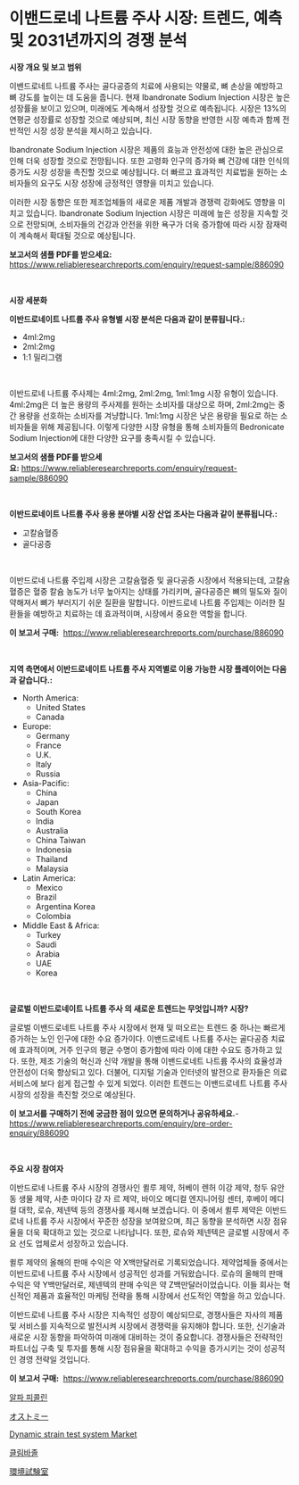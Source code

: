 <p><h1>이밴드로네 나트륨 주사 시장: 트렌드, 예측 및 2031년까지의 경쟁 분석</h1></p><p><strong>시장 개요 및 보고 범위</strong></p>
<p><p>이밴드로네트 나트륨 주사는 골다공증의 치료에 사용되는 약물로, 뼈 손상을 예방하고 뼈 강도를 높이는 데 도움을 줍니다. 현재 Ibandronate Sodium Injection 시장은 높은 성장률을 보이고 있으며, 미래에도 계속해서 성장할 것으로 예측됩니다. 시장은 13%의 연평균 성장률로 성장할 것으로 예상되며, 최신 시장 동향을 반영한 시장 예측과 함께 전반적인 시장 성장 분석을 제시하고 있습니다.</p><p>Ibandronate Sodium Injection 시장은 제품의 효능과 안전성에 대한 높은 관심으로 인해 더욱 성장할 것으로 전망됩니다. 또한 고령화 인구의 증가와 뼈 건강에 대한 인식의 증가도 시장 성장을 촉진할 것으로 예상됩니다. 더 빠르고 효과적인 치료법을 원하는 소비자들의 요구도 시장 성장에 긍정적인 영향을 미치고 있습니다.</p><p>이러한 시장 동향은 또한 제조업체들의 새로운 제품 개발과 경쟁력 강화에도 영향을 미치고 있습니다. Ibandronate Sodium Injection 시장은 미래에 높은 성장을 지속할 것으로 전망되며, 소비자들의 건강과 안전을 위한 욕구가 더욱 증가함에 따라 시장 잠재력이 계속해서 확대될 것으로 예상됩니다.</p></p>
<p><strong>보고서의 샘플 PDF를 받으세요:</strong> <a href="https://www.reliableresearchreports.com/enquiry/request-sample/886090">https://www.reliableresearchreports.com/enquiry/request-sample/886090</a></p>
<p>&nbsp;</p>
<p><strong>시장 세분화</strong></p>
<p><strong>이반드로네이트 나트륨 주사 유형별 시장 분석은 다음과 같이 분류됩니다.:</strong></p>
<p><ul><li>4ml:2mg</li><li>2ml:2mg</li><li>1:1 밀리그램</li></ul></p>
<p>&nbsp;</p>
<p><p>이반드로네 나트륨 주사제는 4ml:2mg, 2ml:2mg, 1ml:1mg 시장 유형이 있습니다. 4ml:2mg은 더 높은 용량의 주사제를 원하는 소비자를 대상으로 하며, 2ml:2mg는 중간 용량을 선호하는 소비자를 겨냥합니다. 1ml:1mg 시장은 낮은 용량을 필요로 하는 소비자들을 위해 제공됩니다. 이렇게 다양한 시장 유형을 통해 소비자들의 Bedronicate Sodium Injection에 대한 다양한 요구를 충족시킬 수 있습니다.</p></p>
<p><strong>보고서의 샘플 PDF를 받으세요:</strong>&nbsp;<a href="https://www.reliableresearchreports.com/enquiry/request-sample/886090">https://www.reliableresearchreports.com/enquiry/request-sample/886090</a></p>
<p>&nbsp;</p>
<p><strong> 이반드로네이트 나트륨 주사 응용 분야별 시장 산업 조사는 다음과 같이 분류됩니다.:</strong></p>
<p><ul><li>고칼슘혈증</li><li>골다공증</li></ul></p>
<p>&nbsp;</p>
<p><p>이반드로네 나트륨 주입제 시장은 고칼슘혈증 및 골다공증 시장에서 적용되는데, 고칼슘혈증은 혈중 칼슘 농도가 너무 높아지는 상태를 가리키며, 골다공증은 뼈의 밀도와 질이 약해져서 뼈가 부러지기 쉬운 질환을 말합니다. 이반드로네 나트륨 주입제는 이러한 질환들을 예방하고 치료하는 데 효과적이며, 시장에서 중요한 역할을 합니다.</p></p>
<p><strong>이 보고서 구매:</strong>&nbsp; <a href="https://www.reliableresearchreports.com/purchase/886090">https://www.reliableresearchreports.com/purchase/886090</a></p>
<p>&nbsp;</p>
<p><strong>지역 측면에서 이반드로네이트 나트륨 주사 지역별로 이용 가능한 시장 플레이어는 다음과 같습니다.:</strong></p>
<p><ul>
    <li>
        North America:
        <ul>
            <li>United States</li>
            <li>Canada</li>
        </ul>
    </li>
    <li>
        Europe:
        <ul>
            <li>Germany</li>
            <li>France</li>
            <li>U.K.</li>
            <li>Italy</li>
            <li>Russia</li>
        </ul>
    </li>
    <li>
        Asia-Pacific:
        <ul>
            <li>China</li>
            <li>Japan</li>
            <li>South Korea</li>
            <li>India</li>
            <li>Australia</li>
            <li>China Taiwan</li>
            <li>Indonesia</li>
            <li>Thailand</li>
            <li>Malaysia</li>
        </ul>
    </li>
    <li>
        Latin America:
        <ul>
            <li>Mexico</li>
            <li>Brazil</li>
            <li>Argentina Korea</li>
            <li>Colombia</li>
        </ul>
    </li>
    <li>
        Middle East & Africa:
        <ul>
            <li>Turkey</li>
            <li>Saudi</li>
            <li>Arabia</li>
            <li>UAE</li>
            <li>Korea</li>
        </ul>
    </li>
    </ul></p>
<p>&nbsp;</p>
<p><strong>글로벌 이반드로네이트 나트륨 주사 의 새로운 트렌드는 무엇입니까? 시장?</strong></p>
<p><p>글로벌 이밴드로네트 나트륨 주사 시장에서 현재 및 떠오르는 트렌드 중 하나는 빠르게 증가하는 노인 인구에 대한 수요 증가이다. 이밴드로네트 나트륨 주사는 골다공증 치료에 효과적이며, 거주 인구의 평균 수명이 증가함에 따라 이에 대한 수요도 증가하고 있다. 또한, 제조 기술의 혁신과 신약 개발을 통해 이밴드로네트 나트륨 주사의 효율성과 안전성이 더욱 향상되고 있다. 더불어, 디지털 기술과 인터넷의 발전으로 환자들은 의료 서비스에 보다 쉽게 접근할 수 있게 되었다. 이러한 트렌드는 이밴드로네트 나트륨 주사 시장의 성장을 촉진할 것으로 예상된다.</p></p>
<p><strong>이 보고서를 구매하기 전에 궁금한 점이 있으면 문의하거나 공유하세요.</strong>- <a href="https://www.reliableresearchreports.com/enquiry/pre-order-enquiry/886090">https://www.reliableresearchreports.com/enquiry/pre-order-enquiry/886090</a></p>
<p>&nbsp;</p>
<p><strong>주요 시장 참여자</strong></p>
<p><p>이반드로네 나트륨 주사 시장의 경쟁사인 퀼루 제약, 허베이 렌허 이강 제약, 청두 유안동 생물 제약, 사춘 마이다 강 자 르 제약, 바이오 메디컬 엔지니어링 센터, 후베이 메디컬 대학, 로슈, 제넨텍 등의 경쟁사를 제시해 보겠습니다. 이 중에서 퀼루 제약은 이반드로네 나트륨 주사 시장에서 꾸준한 성장을 보여왔으며, 최근 동향을 분석하면 시장 점유율을 더욱 확대하고 있는 것으로 나타납니다. 또한, 로슈와 제넨텍은 글로벌 시장에서 주요 선도 업체로서 성장하고 있습니다.</p><p>퀼루 제약의 올해의 판매 수익은 약 X백만달러로 기록되었습니다. 제약업체들 중에서는 이반드로네 나트륨 주사 시장에서 성공적인 성과를 거둬왔습니다. 로슈의 올해의 판매 수익은 약 Y백만달러로, 제넨텍의 판매 수익은 약 Z백만달러이었습니다. 이들 회사는 혁신적인 제품과 효율적인 마케팅 전략을 통해 시장에서 선도적인 역할을 하고 있습니다.</p><p>이반드로네 나트륨 주사 시장은 지속적인 성장이 예상되므로, 경쟁사들은 자사의 제품 및 서비스를 지속적으로 발전시켜 시장에서 경쟁력을 유지해야 합니다. 또한, 신기술과 새로운 시장 동향을 파악하여 미래에 대비하는 것이 중요합니다. 경쟁사들은 전략적인 파트너십 구축 및 투자를 통해 시장 점유율을 확대하고 수익을 증가시키는 것이 성공적인 경영 전략일 것입니다.</p></p>
<p><strong>이 보고서 구매:</strong>&nbsp;&nbsp;<a href="https://www.reliableresearchreports.com/purchase/886090">https://www.reliableresearchreports.com/purchase/886090</a></p>
<p><p><a href="https://github.com/CorEmtymerich56566/Market-Research-Report-List-1/blob/main/566100215468.md">알파 피콜린</a></p><p><a href="https://github.com/EstelWisozk1/Market-Research-Report-List-1/blob/main/507544616522.md">オストミー</a></p><p><a href="https://www.linkedin.com/pulse/dynamic-strain-test-system-market-size-furnishes-valuable-information-ciqbf?trackingId=INT8HnLgRCEobQirtISOSA%3D%3D">Dynamic strain test system Market</a></p><p><a href="https://medium.com/@stuartstehr2022/2024-2031%EB%85%84%EC%9D%84-%EC%9C%84%ED%95%9C-%ED%81%B4%EB%9D%BC%EC%9D%B4%EB%A7%88%EC%A1%B8-%EC%8B%9C%EC%9E%A5-%EB%8F%99%ED%96%A5%EA%B3%BC-%EC%8B%9C%EC%9E%A5-%EB%B6%84%EC%84%9D%EC%9D%84-%EC%98%88%EC%B8%A1%ED%95%A9%EB%8B%88%EB%8B%A4-223e17757b20">클림바졸</a></p><p><a href="https://medium.com/@boydsmitham37/%E7%92%B0%E5%A2%83%E3%83%86%E3%82%B9%E3%83%88%E3%83%81%E3%83%A3%E3%83%B3%E3%83%90%E3%83%BC%E5%B8%82%E5%A0%B4%E3%81%AE%E3%83%A1%E3%83%88%E3%83%AA%E3%82%AF%E3%82%B9%E3%82%92%E8%A7%A3%E8%AA%AD%E3%81%99%E3%82%8B-%E5%B8%82%E5%A0%B4%E3%82%B7%E3%82%A7%E3%82%A2-%E3%83%88%E3%83%AC%E3%83%B3%E3%83%89-%E3%81%8A%E3%82%88%E3%81%B3%E6%88%90%E9%95%B7%E3%83%91%E3%82%BF%E3%83%BC%E3%83%B3-1b7c1d4b2131">環境試験室</a></p></p>
